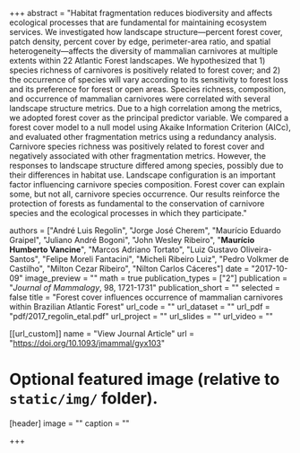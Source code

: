 +++
abstract = "Habitat fragmentation reduces biodiversity and affects ecological processes that are fundamental for maintaining ecosystem services. We investigated how landscape structure—percent forest cover, patch density, percent cover by edge, perimeter-area ratio, and spatial heterogeneity—affects the diversity of mammalian carnivores at multiple extents within 22 Atlantic Forest landscapes. We hypothesized that 1) species richness of carnivores is positively related to forest cover; and 2) the occurrence of species will vary according to its sensitivity to forest loss and its preference for forest or open areas. Species richness, composition, and occurrence of mammalian carnivores were correlated with several landscape structure metrics. Due to a high correlation among the metrics, we adopted forest cover as the principal predictor variable. We compared a forest cover model to a null model using Akaike Information Criterion (AICc), and evaluated other fragmentation metrics using a redundancy analysis. Carnivore species richness was positively related to forest cover and negatively associated with other fragmentation metrics. However, the responses to landscape structure differed among species, possibly due to their differences in habitat use. Landscape configuration is an important factor influencing carnivore species composition. Forest cover can explain some, but not all, carnivore species occurrence. Our results reinforce the protection of forests as fundamental to the conservation of carnivore species and the ecological processes in which they participate."

authors = ["André Luis Regolin", "Jorge José Cherem", "Maurício Eduardo Graipel", "Juliano André Bogoni", "John Wesley Ribeiro", "**Maurício Humberto Vancine**", "Marcos Adriano Tortato", "Luiz Gustavo Oliveira-Santos", "Felipe Moreli Fantacini", "Micheli Ribeiro Luiz", "Pedro Volkmer de Castilho", "Milton Cezar Ribeiro", "Nilton Carlos Cáceres"]
date = "2017-10-09"
image_preview = ""
math = true
publication_types = ["2"]
publication = "*Journal of Mammalogy*, 98, 1721-1731"
publication_short = ""
selected = false
title = "Forest cover influences occurrence of mammalian carnivores within Brazilian Atlantic Forest"
url_code = ""
url_dataset = ""
url_pdf = "pdf/2017_regolin_etal.pdf"
url_project = ""
url_slides = ""
url_video = ""

[[url_custom]]
name = "View Journal Article"
url = "https://doi.org/10.1093/jmammal/gyx103"

# Optional featured image (relative to `static/img/` folder).
[header]
image = ""
caption = ""

+++
